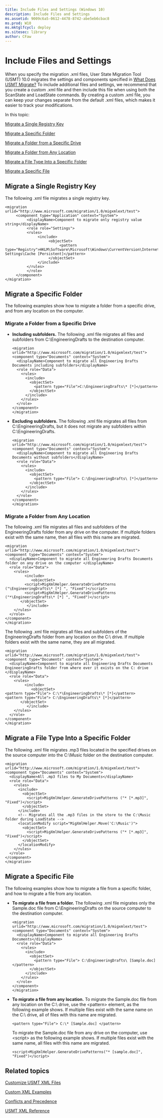 ```yaml
---
title: Include Files and Settings (Windows 10)
description: Include Files and Settings
ms.assetid: 9009c6a5-0612-4478-8742-abe5eb6cbac8
ms.prod: W10
ms.mktglfcycl: deploy
ms.sitesec: library
author: CFaw
---
```


# Include Files and Settings


When you specify the migration .xml files, User State Migration Tool (USMT) 10.0 migrates the settings and components specified in [What Does USMT Migrate?](what-does-usmt-migrate-usmt-win7-usmt-win8.md) To include additional files and settings, we recommend that you create a custom .xml file and then include this file when using both the ScanState and LoadState commands. By creating a custom .xml file, you can keep your changes separate from the default .xml files, which makes it easier to track your modifications.

In this topic:

[Migrate a Single Registry Key](#BKMK_MigSingleRegKey)

[Migrate a Specific Folder](#BKMK_MigSpecificFolder)

[Migrate a Folder from a Specific Drive](#BKMK_MigFoldSpecDrive)

[Migrate a Folder from Any Location](#BKMK_MigFolderAnyLoc)

[Migrate a File Type Into a Specific Folder](#BKMK_MigFileTypeToSpecificFolder)

[Migrate a Specific File](#BKMK_MigSpecificFile)

##  Migrate a Single Registry Key


The following .xml file migrates a single registry key.

``` syntax
<migration urlid="http://www.microsoft.com/migration/1.0/migxmlext/test">
     <component type="Application" context="System">
          <displayName>Component to migrate only registry value string</displayName> 
          <role role="Settings">
          <rules>
               <include>
                    <objectSet>
                         <pattern type="Registry">HKLM\Software\Microsoft\Windows\CurrentVersion\Internet Settings\Cache [Persistent]</pattern> 
                    </objectSet>
               </include>
          </rules>
          </role>
     </component>
</migration>
```

## Migrate a Specific Folder


The following examples show how to migrate a folder from a specific drive, and from any location on the computer.

###  Migrate a Folder from a Specific Drive

-   **Including subfolders.** The following .xml file migrates all files and subfolders from C:\\EngineeringDrafts to the destination computer.

    ``` syntax
    <migration urlid="http://www.microsoft.com/migration/1.0/migxmlext/test">
    <component type="Documents" context="System">
      <displayName>Component to migrate all Engineering Drafts Documents including subfolders</displayName>
      <role role="Data">
        <rules>
          <include>
            <objectSet>
              <pattern type="File">C:\EngineeringDrafts\* [*]</pattern>
            </objectSet>
          </include>
        </rules>
      </role>
    </component>
    </migration>
    ```

-   **Excluding subfolders.** The following .xml file migrates all files from C:\\EngineeringDrafts, but it does not migrate any subfolders within C:\\EngineeringDrafts.

    ``` syntax
    <migration urlid="http://www.microsoft.com/migration/1.0/migxmlext/test">
    <component type="Documents" context="System">
      <displayName>Component to migrate all Engineering Drafts Documents without subfolders</displayName>
      <role role="Data">
        <rules>
          <include>
            <objectSet>
              <pattern type="File"> C:\EngineeringDrafts\ [*]</pattern>
            </objectSet>
          </include>
        </rules>
      </role>
    </component>
    </migration>
    ```

### Migrate a Folder from Any Location

The following .xml file migrates all files and subfolders of the EngineeringDrafts folder from any drive on the computer. If multiple folders exist with the same name, then all files with this name are migrated.

``` syntax
<migration urlid="http://www.microsoft.com/migration/1.0/migxmlext/test">
<component type="Documents" context="System">
  <displayName>Component to migrate all Engineering Drafts Documents folder on any drive on the computer </displayName>
  <role role="Data">
    <rules>
         <include>
            <objectSet>
         <script>MigXmlHelper.GenerateDrivePatterns ("\EngineeringDrafts\* [*] ", "Fixed")</script>            
         <script>MigXmlHelper.GenerateDrivePatterns ("*\EngineeringDrafts\* [*] ", "Fixed")</script>            
       </objectSet>
          </include>
    </rules>
  </role>
</component>
</migration>
```

The following .xml file migrates all files and subfolders of the EngineeringDrafts folder from any location on the C:\\ drive. If multiple folders exist with the same name, they are all migrated.

``` syntax
<migration urlid="http://www.microsoft.com/migration/1.0/migxmlext/test">
<component type="Documents" context="System">
  <displayName>Component to migrate all Engineering Drafts Documents EngineeringDrafts folder from where ever it exists on the C: drive </displayName>
  <role role="Data">
    <rules>
         <include>
            <objectSet>                 
<pattern type="File"> C:\*\EngineeringDrafts\* [*]</pattern>
<pattern type="File"> C:\EngineeringDrafts\* [*]</pattern>
       </objectSet>
          </include>
    </rules>
  </role>
</component>
</migration>
```

## Migrate a File Type Into a Specific Folder


The following .xml file migrates .mp3 files located in the specified drives on the source computer into the C:\\Music folder on the destination computer.

``` syntax
<migration urlid="http://www.microsoft.com/migration/1.0/migxmlext/test">
<component type="Documents" context="System">
  <displayName>All .mp3 files to My Documents</displayName>
  <role role="Data">
    <rules>
      <include>
        <objectSet>
          <script>MigXmlHelper.GenerateDrivePatterns ("* [*.mp3]", "Fixed")</script>
        </objectSet>
      </include>
      <!-- Migrates all the .mp3 files in the store to the C:\Music folder during LoadState -->
      <locationModify script="MigXmlHelper.Move('C:\Music')">
        <objectSet>
          <script>MigXmlHelper.GenerateDrivePatterns ("* [*.mp3]", "Fixed")</script>
        </objectSet>
      </locationModify>
    </rules>
  </role>
</component>
</migration> 
```

## Migrate a Specific File


The following examples show how to migrate a file from a specific folder, and how to migrate a file from any location.

-   **To migrate a file from a folder.** The following .xml file migrates only the Sample.doc file from C:\\EngineeringDrafts on the source computer to the destination computer.

    ``` syntax
    <migration urlid="http://www.microsoft.com/migration/1.0/migxmlext/test">
    <component type="Documents" context="System">
      <displayName>Component to migrate all Engineering Drafts Documents</displayName>
      <role role="Data">
        <rules>
          <include>
            <objectSet>
              <pattern type="File"> C:\EngineeringDrafts\ [Sample.doc]</pattern>
            </objectSet>
          </include>
        </rules>
      </role>
    </component>
    </migration>
    ```

-   **To migrate a file from any location.** To migrate the Sample.doc file from any location on the C:\\ drive, use the &lt;pattern&gt; element, as the following example shows. If multiple files exist with the same name on the C:\\ drive, all of files with this name are migrated.

    ``` syntax
    <pattern type="File"> C:\* [Sample.doc] </pattern>
    ```

    To migrate the Sample.doc file from any drive on the computer, use &lt;script&gt; as the following example shows. If multiple files exist with the same name, all files with this name are migrated.

    ``` syntax
    <script>MigXmlHelper.GenerateDrivePatterns("* [sample.doc]", "Fixed")</script>
    ```

## Related topics


[Customize USMT XML Files](customize-usmt-xml-files-usmt-win7-usmt-win8.md)

[Custom XML Examples](custom-xml-examples-usmt-win7-usmt-win8.md)

[Conflicts and Precedence](conflicts-and-precedence-usmt-win7-usmt-win8.md)

[USMT XML Reference](usmt-xml-reference-usmt-win7-usmt-win8.md)

 

 





